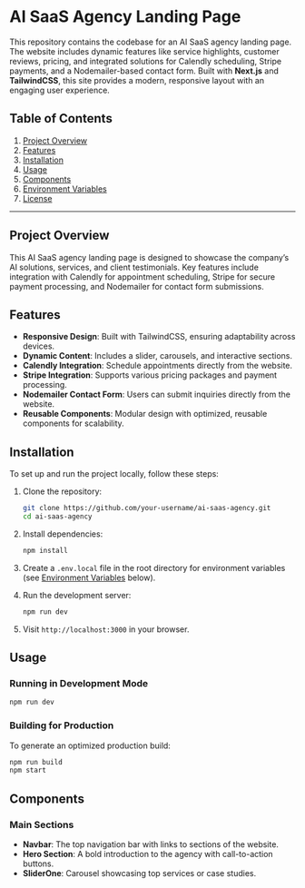 
# AI SaaS Agency Landing Page

This repository contains the codebase for an AI SaaS agency landing page. The website includes dynamic features like service highlights, customer reviews, pricing, and integrated solutions for Calendly scheduling, Stripe payments, and a Nodemailer-based contact form. Built with **Next.js** and **TailwindCSS**, this site provides a modern, responsive layout with an engaging user experience.

## Table of Contents
1. [Project Overview](#project-overview)
2. [Features](#features)
3. [Installation](#installation)
4. [Usage](#usage)
5. [Components](#components)
6. [Environment Variables](#environment-variables)
7. [License](#license)

---

## Project Overview

This AI SaaS agency landing page is designed to showcase the company’s AI solutions, services, and client testimonials. Key features include integration with Calendly for appointment scheduling, Stripe for secure payment processing, and Nodemailer for contact form submissions.

## Features

- **Responsive Design**: Built with TailwindCSS, ensuring adaptability across devices.
- **Dynamic Content**: Includes a slider, carousels, and interactive sections.
- **Calendly Integration**: Schedule appointments directly from the website.
- **Stripe Integration**: Supports various pricing packages and payment processing.
- **Nodemailer Contact Form**: Users can submit inquiries directly from the website.
- **Reusable Components**: Modular design with optimized, reusable components for scalability.

## Installation

To set up and run the project locally, follow these steps:

1. Clone the repository:
   ```bash
   git clone https://github.com/your-username/ai-saas-agency.git
   cd ai-saas-agency
   ```

2. Install dependencies:
   ```bash
   npm install
   ```

3. Create a `.env.local` file in the root directory for environment variables (see [Environment Variables](#environment-variables) below).

4. Run the development server:
   ```bash
   npm run dev
   ```

5. Visit `http://localhost:3000` in your browser.

## Usage

### Running in Development Mode

```bash
npm run dev
```

### Building for Production

To generate an optimized production build:

```bash
npm run build
npm start
```

## Components

### Main Sections

- **Navbar**: The top navigation bar with links to sections of the website.
- **Hero Section**: A bold introduction to the agency with call-to-action buttons.
- **SliderOne**: Carousel showcasing top services or case studies.
